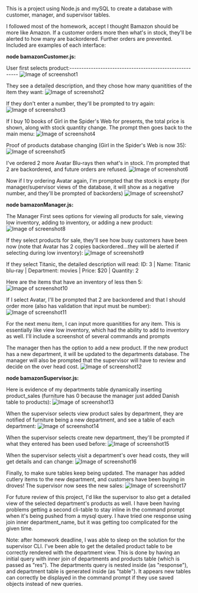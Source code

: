This is a project using Node.js and mySQL to create a database with customer, manager, and supervisor tables.

I followed most of the homework, accept I thought Bamazon should be more like Amazon.  If a customer orders more then what's in stock, they'll be alerted to how many are backordered.  Further orders are prevented.  Included are examples of each interface:

**node bamazonCustomer.js:**

User first selects product:--------------------------------------------------------
![Image of screenshot1](/images/01.jpg)

They see a detailed description, and they chose how many quanitities of the item they want:
![Image of screenshot2](/images/02.jpg)

If they don't enter a number, they'll be prompted to try again:
![Image of screenshot3](/images/03.jpg)

If I buy 10 books of Girl in the Spider's Web for presents, the total price is shown, along with stock quantity change.  The prompt then goes back to the main menu:
![Image of screenshot4](/images/04.jpg)

Proof of products database changing (Girl in the Spider's Web is now 35):
![Image of screenshot5](/images/05.jpg)

I've ordered 2 more Avatar Blu-rays then what's in stock.  I'm prompted that 2 are backordered, and future orders are refused.
![Image of screenshot6](/images/06.jpg)

Now if I try ordering Avatar again, I'm prompted that the stock is empty (for manager/supervisor views of the database, it will show as a negative number, and they'll be prompted of backorders)
![Image of screenshot7](/images/07.jpg)

**node bamazonManager.js:**

The Manager First sees options for viewing all products for sale, viewing low inventory, adding to inventory, or adding a new product:
![Image of screenshot8](/images/08.jpg)

If they select products for sale, they'll see how busy customers have been now (note that Avatar has 2 copies backordered...they will be alerted if selecting during low inventory):
![Image of screenshot9](/images/09.jpg)

If they select Titanic, the detailed description will read:
ID: 3 | Name: Titanic blu-ray | Department: movies | Price: $20 | Quantity: 2

Here are the items that have an inventory of less then 5:
![Image of screenshot10](/images/10.jpg)

If I select Avatar, I'll be prompted that 2 are backordered and that I should order more (also has validation that input must be number):
![Image of screenshot11](/images/11.jpg)

For the next menu item, I can input more quanitities for any item.  This is essentially like view low inventory, which had the ability to add to inventory as well.  I'll include a screenshot of several commands and prompts

The manager then has the option to add a new product.  If the new product has a new department, it will be updated to the departments database.  The manager will also be prompted that the supervisor will have to review and decide on the over head cost.
![Image of screenshot12](/images/12.jpg)

**node bamazonSupervisor.js:**

Here is evidence of my departments table dynamically inserting product_sales (furniture has 0 because the manager just added Danish table to products):
![Image of screenshot13](/images/13.jpg)

When the supervisor selects view product sales by department, they are notified of furniture being a new department, and see a table of each department:
![Image of screenshot14](/images/14.jpg)

When the supervisor selects create new department, they'll be prompted if what they entered has been used before:
![Image of screenshot15](/images/15.jpg)

When the supervisor selects visit a department's over head costs, they will get details and can change:
![Image of screenshot16](/images/16.jpg)

Finally, to make sure tables keep being updated.  The manager has added cutlery items to the new department, and customers have been buying in droves!  The supervisor now sees the new sales:
![Image of screenshot17](/images/17.jpg)

For future review of this project, I'd like the supervisor to also get a detailed view of the selected department's products as well.  I have been having problems getting a second cli-table to stay inline in the command prompt when it's being pushed from a mysql query.  I have tried one response using join inner department_name, but it was getting too complicated for the given time.

Note: after homework deadline, I was able to sleep on the solution for the supervisor CLI.  I've been able to get the detailed product table to be correctly rendered with the department view.  This is done by having an initial query with inner join of departments and products table (which is passed as "res").  The departments query is nested inside (as "response"), and department table is generated inside (as "table").  It appears new tables can correctly be displayed in the command prompt if they use saved objects instead of new queries.

